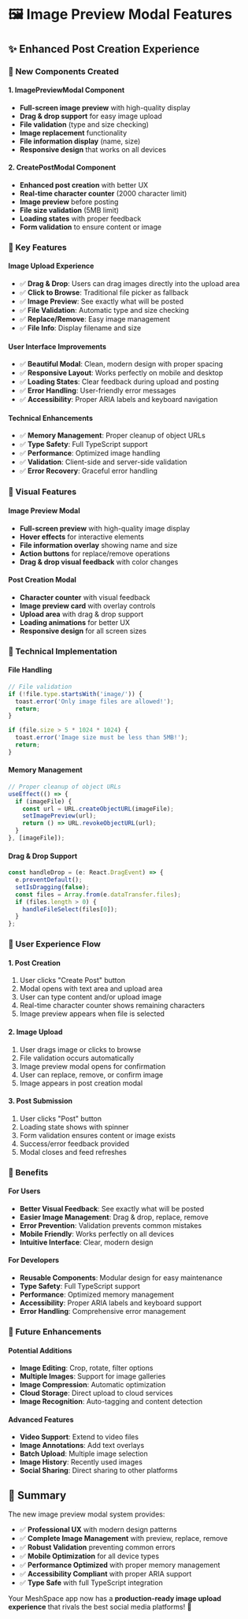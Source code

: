 # 🖼️ Image Preview Modal Features

## ✨ **Enhanced Post Creation Experience**

### **🎯 New Components Created**

#### **1. ImagePreviewModal Component**
- **Full-screen image preview** with high-quality display
- **Drag & drop support** for easy image upload
- **File validation** (type and size checking)
- **Image replacement** functionality
- **File information display** (name, size)
- **Responsive design** that works on all devices

#### **2. CreatePostModal Component**
- **Enhanced post creation** with better UX
- **Real-time character counter** (2000 character limit)
- **Image preview** before posting
- **File size validation** (5MB limit)
- **Loading states** with proper feedback
- **Form validation** to ensure content or image

### **🚀 Key Features**

#### **Image Upload Experience**
- ✅ **Drag & Drop**: Users can drag images directly into the upload area
- ✅ **Click to Browse**: Traditional file picker as fallback
- ✅ **Image Preview**: See exactly what will be posted
- ✅ **File Validation**: Automatic type and size checking
- ✅ **Replace/Remove**: Easy image management
- ✅ **File Info**: Display filename and size

#### **User Interface Improvements**
- ✅ **Beautiful Modal**: Clean, modern design with proper spacing
- ✅ **Responsive Layout**: Works perfectly on mobile and desktop
- ✅ **Loading States**: Clear feedback during upload and posting
- ✅ **Error Handling**: User-friendly error messages
- ✅ **Accessibility**: Proper ARIA labels and keyboard navigation

#### **Technical Enhancements**
- ✅ **Memory Management**: Proper cleanup of object URLs
- ✅ **Type Safety**: Full TypeScript support
- ✅ **Performance**: Optimized image handling
- ✅ **Validation**: Client-side and server-side validation
- ✅ **Error Recovery**: Graceful error handling

### **🎨 Visual Features**

#### **Image Preview Modal**
- **Full-screen preview** with high-quality image display
- **Hover effects** for interactive elements
- **File information overlay** showing name and size
- **Action buttons** for replace/remove operations
- **Drag & drop visual feedback** with color changes

#### **Post Creation Modal**
- **Character counter** with visual feedback
- **Image preview card** with overlay controls
- **Upload area** with drag & drop support
- **Loading animations** for better UX
- **Responsive design** for all screen sizes

### **🔧 Technical Implementation**

#### **File Handling**
```typescript
// File validation
if (!file.type.startsWith('image/')) {
  toast.error('Only image files are allowed!');
  return;
}

if (file.size > 5 * 1024 * 1024) {
  toast.error('Image size must be less than 5MB!');
  return;
}
```

#### **Memory Management**
```typescript
// Proper cleanup of object URLs
useEffect(() => {
  if (imageFile) {
    const url = URL.createObjectURL(imageFile);
    setImagePreview(url);
    return () => URL.revokeObjectURL(url);
  }
}, [imageFile]);
```

#### **Drag & Drop Support**
```typescript
const handleDrop = (e: React.DragEvent) => {
  e.preventDefault();
  setIsDragging(false);
  const files = Array.from(e.dataTransfer.files);
  if (files.length > 0) {
    handleFileSelect(files[0]);
  }
};
```

### **📱 User Experience Flow**

#### **1. Post Creation**
1. User clicks "Create Post" button
2. Modal opens with text area and upload area
3. User can type content and/or upload image
4. Real-time character counter shows remaining characters
5. Image preview appears when file is selected

#### **2. Image Upload**
1. User drags image or clicks to browse
2. File validation occurs automatically
3. Image preview modal opens for confirmation
4. User can replace, remove, or confirm image
5. Image appears in post creation modal

#### **3. Post Submission**
1. User clicks "Post" button
2. Loading state shows with spinner
3. Form validation ensures content or image exists
4. Success/error feedback provided
5. Modal closes and feed refreshes

### **🎯 Benefits**

#### **For Users**
- **Better Visual Feedback**: See exactly what will be posted
- **Easier Image Management**: Drag & drop, replace, remove
- **Error Prevention**: Validation prevents common mistakes
- **Mobile Friendly**: Works perfectly on all devices
- **Intuitive Interface**: Clear, modern design

#### **For Developers**
- **Reusable Components**: Modular design for easy maintenance
- **Type Safety**: Full TypeScript support
- **Performance**: Optimized memory management
- **Accessibility**: Proper ARIA labels and keyboard support
- **Error Handling**: Comprehensive error management

### **🔮 Future Enhancements**

#### **Potential Additions**
- **Image Editing**: Crop, rotate, filter options
- **Multiple Images**: Support for image galleries
- **Image Compression**: Automatic optimization
- **Cloud Storage**: Direct upload to cloud services
- **Image Recognition**: Auto-tagging and content detection

#### **Advanced Features**
- **Video Support**: Extend to video files
- **Image Annotations**: Add text overlays
- **Batch Upload**: Multiple image selection
- **Image History**: Recently used images
- **Social Sharing**: Direct sharing to other platforms

## 🎉 **Summary**

The new image preview modal system provides:
- ✅ **Professional UX** with modern design patterns
- ✅ **Complete Image Management** with preview, replace, remove
- ✅ **Robust Validation** preventing common errors
- ✅ **Mobile Optimization** for all device types
- ✅ **Performance Optimized** with proper memory management
- ✅ **Accessibility Compliant** with proper ARIA support
- ✅ **Type Safe** with full TypeScript integration

Your MeshSpace app now has a **production-ready image upload experience** that rivals the best social media platforms! 🚀
